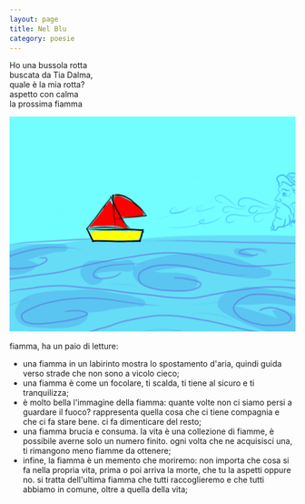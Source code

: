 ```yaml
--- 
layout: page
title: Nel Blu
category: poesie
---
```


Ho una bussola rotta  
buscata da Tia Dalma,  
quale è la mia rotta?  
aspetto con calma  
la prossima fiamma  

![barchetta](../assets/barchetta.png)

fiamma, ha un paio di letture:
- una fiamma in un labirinto mostra lo spostamento d'aria, quindi guida verso 
  strade che non sono a vicolo cieco;
- una fiamma è come un focolare, ti scalda, ti tiene al sicuro e ti
  tranquilizza;
- è molto bella l'immagine della fiamma: quante volte non ci siamo persi a
  guardare il fuoco? rappresenta quella cosa che ci tiene compagnia e che ci fa
  stare bene. ci fa dimenticare del resto;  
- una fiamma brucia e consuma. la vita è una collezione di fiamme, è possibile 
  averne solo un numero finito. ogni volta che ne acquisisci una, ti rimangono 
  meno fiamme da ottenere;
- infine, la fiamma è un memento che moriremo: non importa che cosa si fa nella
  propria vita, prima o poi arriva la morte, che tu la aspetti oppure no.
  si tratta dell'ultima fiamma che tutti raccoglieremo e che tutti abbiamo in
  comune, oltre a quella della vita;  
